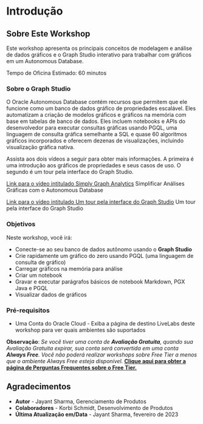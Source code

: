 # Introdução

## Sobre Este Workshop

Este workshop apresenta os principais conceitos de modelagem e análise de dados gráficos e o Graph Studio interativo para trabalhar com gráficos em um Autonomous Database.

Tempo de Oficina Estimado: 60 minutos

### Sobre o Graph Studio

O Oracle Autonomous Database contém recursos que permitem que ele funcione como um banco de dados gráfico de propriedades escalável. Eles automatizam a criação de modelos gráficos e gráficos na memória com base em tabelas de banco de dados. Eles incluem notebooks e APIs do desenvolvedor para executar consultas gráficas usando PGQL, uma linguagem de consulta gráfica semelhante a SQL e quase 60 algoritmos gráficos incorporados e oferecem dezenas de visualizações, incluindo visualização gráfica nativa.

Assista aos dois vídeos a seguir para obter mais informações. A primeira é uma introdução aos gráficos de propriedades e seus casos de uso. O segundo é um tour pela interface do Graph Studio.

[Link para o vídeo intitulado Simply Graph Analytics](youtube:v55hU30Mb0s) Simplificar Análises Gráficas com o Autonomous Database

[Link para o vídeo intitulado Um tour pela interface do Graph Studio](youtube:URdchKSsy3E) Um tour pela interface do Graph Studio

### Objetivos

Neste workshop, você irá:

*   Conecte-se ao seu banco de dados autônomo usando o **Graph Studio**
*   Crie rapidamente um gráfico do zero usando PGQL (uma linguagem de consulta de gráfico)
*   Carregar gráficos na memória para análise
*   Criar um notebook
*   Gravar e executar parágrafos básicos de notebook Markdown, PGX Java e PGQL
*   Visualizar dados de gráficos

### Pré-requisitos

*   Uma Conta do Oracle Cloud - Exiba a página de destino LiveLabs deste workshop para ver quais ambientes são suportados

**Observação**: _Se você tiver uma conta de **Avaliação Gratuita**, quando sua Avaliação Gratuita expirar, sua conta será convertida em uma conta **Always Free**. Você não poderá realizar workshops sobre Free Tier a menos que o ambiente Always Free esteja disponível._ **[Clique aqui para obter a página de Perguntas Frequentes sobre o Free Tier.](https://www.oracle.com/cloud/free/faq.html)**

## Agradecimentos

*   **Autor** - Jayant Sharma, Gerenciamento de Produtos
*   **Colaboradores** - Korbi Schmidt, Desenvolvimento de Produtos
*   **Última Atualização em/Data** - Jayant Sharma, fevereiro de 2023